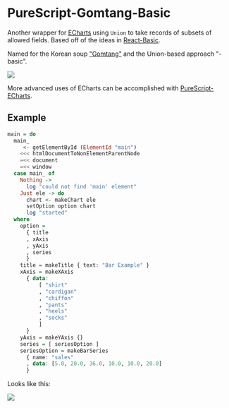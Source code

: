 # PureScript-Gomtang-Basic

Another wrapper for [ECharts](http://echarts.baidu.com/) using `Union` to take records of subsets of allowed fields. Based off of the ideas in [React-Basic](https://github.com/lumihq/purescript-react-basic).

Named for the Korean soup ["Gomtang"](https://en.wikipedia.org/wiki/Gomguk) and the Union-based approach "-basic".

![](https://i.imgur.com/qHhWz11.jpg)

More advanced uses of ECharts can be accomplished with [PureScript-ECharts](https://github.com/slamdata/purescript-echarts/).

## Example

```hs
main = do
  main_
     <- getElementById (ElementId "main")
    <<< htmlDocumentToNonElementParentNode
    =<< document
    =<< window
  case main_ of
    Nothing ->
      log "could not find 'main' element"
    Just ele -> do
      chart <- makeChart ele
      setOption option chart
      log "started"
  where
    option =
      { title
      , xAxis
      , yAxis
      , series
      }
    title = makeTitle { text: "Bar Example" }
    xAxis = makeXAxis
      { data:
          [ "shirt"
          , "cardigan"
          , "chiffon"
          , "pants"
          , "heels"
          , "socks"
          ]
      }
    yAxis = makeYAxis {}
    series = [ seriesOption ]
    seriesOption = makeBarSeries
      { name: "sales"
      , data: [5.0, 20.0, 36.0, 10.0, 10.0, 20.0]
      }
```

Looks like this:

![](https://i.imgur.com/vvgL2lW.png)
